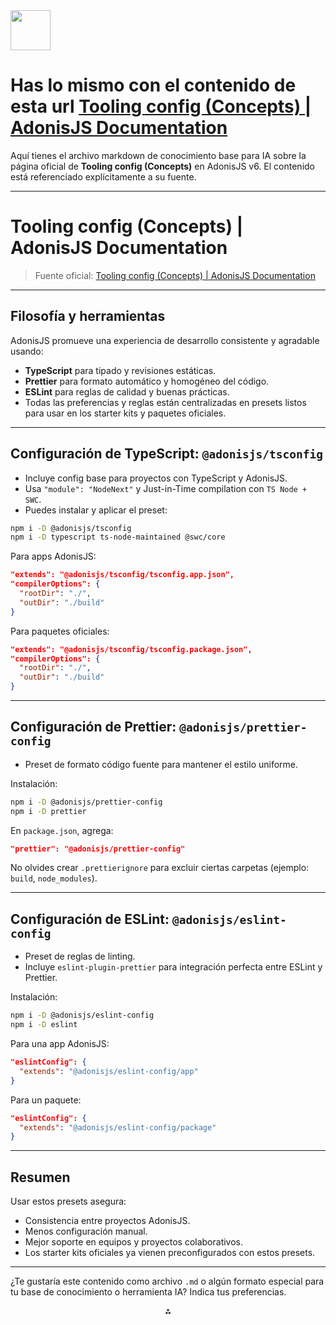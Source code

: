 <img src="https://r2cdn.perplexity.ai/pplx-full-logo-primary-dark%402x.png" style="height:64px;margin-right:32px"/>

# Has lo mismo con el contenido de esta url [Tooling config (Concepts) | AdonisJS Documentation](https://docs.adonisjs.com/guides/concepts/tooling-config)

Aquí tienes el archivo markdown de conocimiento base para IA sobre la página oficial de **Tooling config (Concepts)** en AdonisJS v6. El contenido está referenciado explícitamente a su fuente.

***

# Tooling config (Concepts) | AdonisJS Documentation

> Fuente oficial: [Tooling config (Concepts) | AdonisJS Documentation](https://docs.adonisjs.com/guides/concepts/tooling-config)

***

## Filosofía y herramientas

AdonisJS promueve una experiencia de desarrollo consistente y agradable usando:

- **TypeScript** para tipado y revisiones estáticas.
- **Prettier** para formato automático y homogéneo del código.
- **ESLint** para reglas de calidad y buenas prácticas.
- Todas las preferencias y reglas están centralizadas en presets listos para usar en los starter kits y paquetes oficiales.

***

## Configuración de TypeScript: `@adonisjs/tsconfig`

- Incluye config base para proyectos con TypeScript y AdonisJS.
- Usa `"module": "NodeNext"` y Just-in-Time compilation con `TS Node + SWC`.
- Puedes instalar y aplicar el preset:

```bash
npm i -D @adonisjs/tsconfig
npm i -D typescript ts-node-maintained @swc/core
```

Para apps AdonisJS:

```json
"extends": "@adonisjs/tsconfig/tsconfig.app.json",
"compilerOptions": {
  "rootDir": "./",
  "outDir": "./build"
}
```

Para paquetes oficiales:

```json
"extends": "@adonisjs/tsconfig/tsconfig.package.json",
"compilerOptions": {
  "rootDir": "./",
  "outDir": "./build"
}
```


***

## Configuración de Prettier: `@adonisjs/prettier-config`

- Preset de formato código fuente para mantener el estilo uniforme.

Instalación:

```bash
npm i -D @adonisjs/prettier-config
npm i -D prettier
```

En `package.json`, agrega:

```json
"prettier": "@adonisjs/prettier-config"
```

No olvides crear `.prettierignore` para excluir ciertas carpetas (ejemplo: `build`, `node_modules`).

***

## Configuración de ESLint: `@adonisjs/eslint-config`

- Preset de reglas de linting.
- Incluye `eslint-plugin-prettier` para integración perfecta entre ESLint y Prettier.

Instalación:

```bash
npm i -D @adonisjs/eslint-config
npm i -D eslint
```

Para una app AdonisJS:

```json
"eslintConfig": {
  "extends": "@adonisjs/eslint-config/app"
}
```

Para un paquete:

```json
"eslintConfig": {
  "extends": "@adonisjs/eslint-config/package"
}
```


***

## Resumen

Usar estos presets asegura:

- Consistencia entre proyectos AdonisJS.
- Menos configuración manual.
- Mejor soporte en equipos y proyectos colaborativos.
- Los starter kits oficiales ya vienen preconfigurados con estos presets.

***

¿Te gustaría este contenido como archivo `.md` o algún formato especial para tu base de conocimiento o herramienta IA? Indica tus preferencias.

<div style="text-align: center">⁂</div>

[^1]: https://docs.adonisjs.com/guides/concepts/tooling-config

